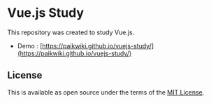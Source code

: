 # Vue.js Study

This repository was created to study Vue.js.

- Demo : [https://paikwiki.github.io/vuejs-study/](https://paikwiki.github.io/vuejs-study/)

## License

This is available as open source under the terms of 
the [MIT License](https://opensource.org/licenses/MIT).
